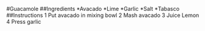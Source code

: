 #Guacamole
##Ingredients
*Avacado
*Lime
*Garlic
*Salt
*Tabasco
##Instructions
1 Put avacado in mixing bowl
2 Mash avacado
3 Juice Lemon
4 Press garlic
